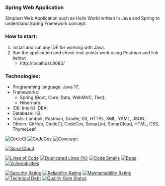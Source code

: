 ### Spring Web Application
Simplest Web Application such as Hello World written in Java and Spring to understand Spring Framework concept.



### How to start:
1. Install and run any IDE for working with Java.
2. Run the application and check end-points work using Postman and link below:
   - http://localhost:8080/



### Technologies:
- Programming language: Java 17;
- Frameworks:
  - Spring (Boot, Core, Data, WebMVC, Test);
  - Hibernate.
- IDE: IntelliJ IDEA;
- Database: H2;
- Tools: Lombok, Postman, Gradle, Git, HTTPs, XML, YAML, JSON;
- Others: GitHub, CircleCI, CodeCov, SonarLint, SonarCloud, HTML, CSS, ThymeLeaf.

[![CircleCI](https://circleci.com/gh/Crazy-pro/spring-web-app.svg?style=svg)](https://app.circleci.com/gh/Crazy-pro/spring-web-app)
[![CodeCov](https://codecov.io/gh/Crazy-pro/spring-web-app/branch/master/graph/badge.svg)](https://codecov.io/gh/Crazy-pro/spring-web-app)
[![Coverage](https://sonarcloud.io/api/project_badges/measure?project=Crazy-pro_spring-web-app&metric=coverage)](https://sonarcloud.io/summary/new_code?id=Crazy-pro_spring-web-app)

[![SonarCloud](https://sonarcloud.io/images/project_badges/sonarcloud-black.svg)](https://sonarcloud.io/summary/new_code?id=Crazy-pro_spring-web-app)

[![Lines of Code](https://sonarcloud.io/api/project_badges/measure?project=Crazy-pro_spring-web-app&metric=ncloc)](https://sonarcloud.io/summary/new_code?id=Crazy-pro_spring-web-app)
[![Duplicated Lines (%)](https://sonarcloud.io/api/project_badges/measure?project=Crazy-pro_spring-web-app&metric=duplicated_lines_density)](https://sonarcloud.io/summary/new_code?id=Crazy-pro_spring-web-app)
[![Code Smells](https://sonarcloud.io/api/project_badges/measure?project=Crazy-pro_spring-web-app&metric=code_smells)](https://sonarcloud.io/summary/new_code?id=Crazy-pro_spring-web-app)
[![Bugs](https://sonarcloud.io/api/project_badges/measure?project=Crazy-pro_spring-web-app&metric=bugs)](https://sonarcloud.io/summary/new_code?id=Crazy-pro_spring-web-app)
[![Vulnerabilities](https://sonarcloud.io/api/project_badges/measure?project=Crazy-pro_spring-web-app&metric=vulnerabilities)](https://sonarcloud.io/summary/new_code?id=Crazy-pro_spring-web-app)

[![Security Rating](https://sonarcloud.io/api/project_badges/measure?project=Crazy-pro_spring-web-app&metric=security_rating)](https://sonarcloud.io/summary/new_code?id=Crazy-pro_spring-web-app)
[![Reliability Rating](https://sonarcloud.io/api/project_badges/measure?project=Crazy-pro_spring-web-app&metric=reliability_rating)](https://sonarcloud.io/summary/new_code?id=Crazy-pro_spring-web-app)
[![Maintainability Rating](https://sonarcloud.io/api/project_badges/measure?project=Crazy-pro_spring-web-app&metric=sqale_rating)](https://sonarcloud.io/summary/new_code?id=Crazy-pro_spring-web-app)
[![Technical Debt](https://sonarcloud.io/api/project_badges/measure?project=Crazy-pro_spring-web-app&metric=sqale_index)](https://sonarcloud.io/summary/new_code?id=Crazy-pro_spring-web-app)
[![Quality Gate Status](https://sonarcloud.io/api/project_badges/measure?project=Crazy-pro_spring-web-app&metric=alert_status)](https://sonarcloud.io/summary/new_code?id=Crazy-pro_spring-web-app)
